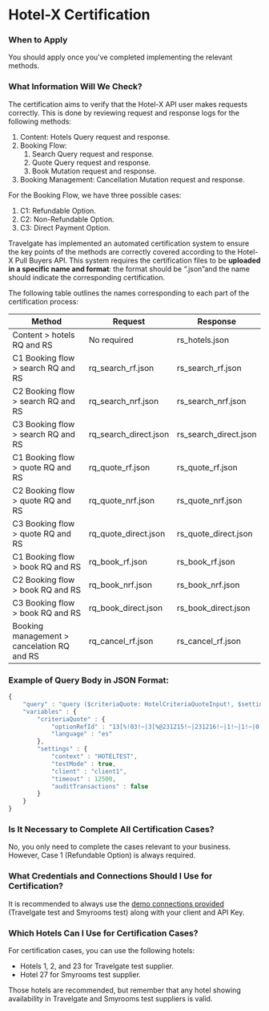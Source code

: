 ﻿---
sidebar_position: 2
---

# Hotel-X Certification

### When to Apply
You should apply once you've completed implementing the relevant methods.

### What Information Will We Check?
The certification aims to verify that the Hotel-X API user makes requests correctly. This is done by reviewing request and response logs for the following methods:
1. Content: Hotels Query request and response.
2. Booking Flow:
   1. Search Query request and response.
   2. Quote Query request and response.
   3. Book Mutation request and response.
3. Booking Management: Cancellation Mutation request and response.

For the Booking Flow, we have three possible cases:
1. C1: Refundable Option.
2. C2: Non-Refundable Option.
3. C3: Direct Payment Option.

Travelgate has implemented an automated certification system to ensure the key points of the methods are correctly covered according to the Hotel-X Pull Buyers API. This system requires the certification files to be **uploaded in a specific name and format**: the format should be “.json”and the name should indicate the corresponding certification.

The following table outlines the names corresponding to each part of the certification process:

| Method                       | Request                  | Response              |
| ---------------------------- | ------------------------ | --------------------- |
| Content > hotels RQ and RS   | No required              | rs_hotels.json        |
| C1 Booking flow > search RQ and RS | rq_search_rf.json     | rs_search_rf.json     |
| C2 Booking flow > search RQ and RS | rq_search_nrf.json    | rs_search_nrf.json    |
| C3 Booking flow > search RQ and RS | rq_search_direct.json | rs_search_direct.json |
| C1 Booking flow > quote RQ and RS  | rq_quote_rf.json      | rs_quote_rf.json      |
| C2 Booking flow > quote RQ and RS  | rq_quote_nrf.json     | rs_quote_nrf.json     |
| C3 Booking flow > quote RQ and RS  | rq_quote_direct.json  | rs_quote_direct.json  |
| C1 Booking flow > book RQ and RS   | rq_book_rf.json       | rs_book_rf.json       |
| C2 Booking flow > book RQ and RS   | rq_book_nrf.json      | rs_book_nrf.json      |
| C3 Booking flow > book RQ and RS   | rq_book_direct.json   | rs_book_direct.json   |
| Booking management > cancelation RQ and RS | rq_cancel_rf.json | rs_cancel_rf.json     |

### Example of Query Body in JSON Format:

```js
{
    "query" : "query ($criteriaQuote: HotelCriteriaQuoteInput!, $settings: HotelSettingsInput) {\n  hotelX {\n    quote(criteria: $criteriaQuote, settings: $settings) {\n      warnings{\n        code\n        type\n        description\n      }\n      errors {\n        code\n        description\n        type\n      }\n      auditData{\n        transactions{\n          request\n          response\n          timeStamp\n        }\n        timeStamp\n        processTime\n      }\n      optionQuote {\n        optionRefId\n        status\n        price {\n          currency\n          binding\n          net\n          gross\n          markups {\n            channel\n            currency\n            binding\n            net\n            gross\n            exchange {\n              currency\n              rate\n            }\n            rules {\n              id\n              name\n              type\n              value\n            }\n          }\n        }\n        cancelPolicy {\n          refundable\n          cancelPenalties {\n            deadline\n            hoursBefore\n            penaltyType\n            currency\n            value\n          }\n        }\n        remarks\n         surcharges {\n          chargeType\n          description\n          price {\n            currency\n            binding\n            net\n            gross\n            exchange {\n              currency\n              rate\n            }\n            markups {\n              channel\n              currency\n              binding\n              gross\n              exchange {\n                currency\n                rate\n              }\n            }\n          }\n          mandatory\n          code\n        }\n        searchPrice{\n          currency\n          net\n          gross\n          binding\n        }\n        cardTypes\n        rooms{\n          occupancyRefId\n          legacyRoomId\n          code\n          supplierCode\n          description\n          features {\n            code\n          }\n        }\n      }\n    }\n  }\n}\n",
    "variables" : {
        "criteriaQuote" : {
            "optionRefId" : "13[%!03!~|3[%@231215!~|231216!~|1!~|1!~|0!~|ES!~|CN!~|en!~|EUR!~|0!~|4550!~|1!~|1!~|0!~|0!~|04121122!~|BAR[%@BAR!~|80[%@0[%@false[%@EUR[%@[%@0[%@10!~|1|30|1|2023-12-15|1|4132467|4132468|1|11|0!~|2269[%!2269!~|30!~|!~|Double Standard!~|1!~|!~|mercado[%@ES[%!ExpireDate[%@16/12/2023!~|OK!~|Sith!~|0!~|",
            "language" : "es"
        },
        "settings" : {
            "context" : "HOTELTEST",
            "testMode" : true,
            "client" : "client1",
            "timeout" : 12500,
            "auditTransactions" : false
        }
    }
}
```

### Is It Necessary to Complete All Certification Cases?
No, you only need to complete the cases relevant to your business. However, Case 1 (Refundable Option) is always required.

### What Credentials and Connections Should I Use for Certification?
It is recommended to always use the [demo connections provided](/kb/our-products/are-you-a-buyer/getting-started-with-hotel-x-buyers-api/hotel-x-credentials#access%EF%B8%8F) (Travelgate test and Smyrooms test) along with your client and API Key.

### Which Hotels Can I Use for Certification Cases?
For certification cases, you can use the following hotels:
- Hotels 1, 2, and 23 for Travelgate test supplier.
- Hotel 27 for Smyrooms test supplier.

Those hotels are recommended, but remember that any hotel showing availability in Travelgate and Smyrooms test suppliers is valid.